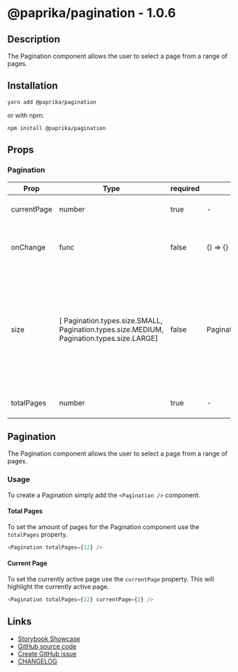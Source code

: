 <!-- start: Autogenerated - do not modify -->

# @paprika/pagination - 1.0.6

## Description

The Pagination component allows the user to select a page from a range of pages.

## Installation

```
yarn add @paprika/pagination
```

or with npm:

```
npm install @paprika/pagination
```

## Props

### Pagination

| Prop        | Type                                                                                      | required | default                      | Description                                                                                                                                  |
| ----------- | ----------------------------------------------------------------------------------------- | -------- | ---------------------------- | -------------------------------------------------------------------------------------------------------------------------------------------- |
| currentPage | number                                                                                    | true     | -                            | The number of current active page                                                                                                            |
| onChange    | func                                                                                      | false    | () => {}                     | Callback to be executed when current page is changed.                                                                                        |
| size        | [ Pagination.types.size.SMALL, Pagination.types.size.MEDIUM, Pagination.types.size.LARGE] | false    | Pagination.types.size.MEDIUM | The number of other pages that will be visible around the current/active page (not hidden by elipsis). Can be set to small, medium, or large |
| totalPages  | number                                                                                    | true     | -                            | The number of total pages.                                                                                                                   |

<!-- end: Autogenerated - do not modify -->
<!-- content -->

## Pagination

The Pagination component allows the user to select a page from a range of pages.

### Usage

To create a Pagination simply add the `<Pagination />` component.

#### Total Pages

To set the amount of pages for the Pagination component use the `totalPages` property.

```js
<Pagination totalPages={12} />
```

#### Current Page

To set the currently active page use the `currentPage` property. This will highlight the currently active page.

```js
<Pagination totalPages={12} currentPage={2} />
```

<!-- eoContent -->

## Links

- [Storybook Showcase](https://paprika.highbond.com/?path=/story/navigation-pagination--showcase)
- [GitHub source code](https://github.com/acl-services/paprika/tree/master/packages/Pagination/src)
- [Create GitHub issue](https://github.com/acl-services/paprika/issues/new?label=[]&title=@paprika/pagination%20[help]:%20your%20short%20description&body=%0A%23%20Help%20wanted%0A%0A%23%23%20Please%20write%20your%20question.%0A*A%20clear%20and%20concise%20description%20of%20what%20the%20question%20is*%0A%0A%23%23%20Additional%20context%0A*Add%20any%20other%20context%20or%20screenshots%20about%20your%20question%20here.*%0A)
- [CHANGELOG](https://github.com/acl-services/paprika/tree/master/packages/Pagination/CHANGELOG.md)
